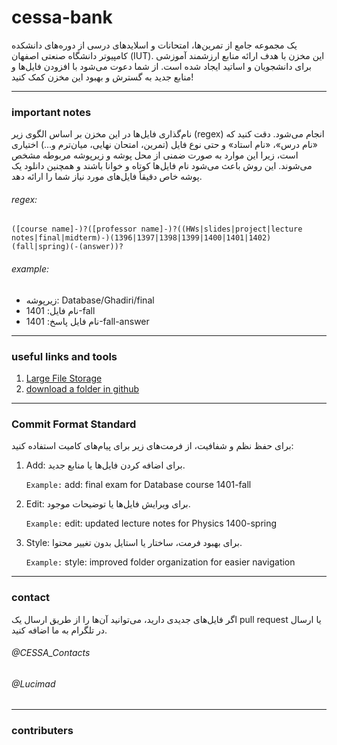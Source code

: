 # cessa-bank
یک مجموعه جامع از تمرین‌ها، امتحانات و اسلایدهای درسی از دوره‌های دانشکده کامپیوتر دانشگاه صنعتی اصفهان (IUT). این مخزن با هدف ارائه منابع ارزشمند آموزشی برای دانشجویان و اساتید ایجاد شده است. از شما دعوت می‌شود با افزودن فایل‌ها و منابع جدید به گسترش و بهبود این مخزن کمک کنید!

---
### important notes
نام‌گذاری فایل‌ها در این مخزن بر اساس الگوی زیر (regex) انجام می‌شود. دقت کنید که «نام درس»، «نام استاد» و حتی نوع فایل (تمرین، امتحان نهایی، میان‌ترم و...) اختیاری است، زیرا این موارد به صورت ضمنی از محل پوشه و زیرپوشه مربوطه مشخص می‌شوند. این روش باعث می‌شود نام فایل‌ها کوتاه و خوانا باشند و همچنین دانلود یک پوشه خاص دقیقاً فایل‌های مورد نیاز شما را ارائه دهد.
###### regex:
```([course name]-)?([professor name]-)?((HWs|slides|project|lecture notes|final|midterm)-)(1396|1397|1398|1399|1400|1401|1402)(fall|spring)(-(answer))?```
###### example:
- زیرپوشه: Database/Ghadiri/final
- نام فایل: 1401-fall
- نام فایل پاسخ: 1401-fall-answer

---
### useful links and tools
1. [Large File Storage](https://medium.com/junior-dev/how-to-use-git-lfs-large-file-storage-to-push-large-files-to-github-41c8db1e2d65)
2. [download a folder in github](https://download-directory.github.io/)

---
### Commit Format Standard
برای حفظ نظم و شفافیت، از فرمت‌های زیر برای پیام‌های کامیت استفاده کنید:
1. Add: برای اضافه کردن فایل‌ها یا منابع جدید.
   
    `Example:`
   add: final exam for Database course 1401-fall
3. Edit:  برای ویرایش فایل‌ها یا توضیحات موجود.
   
    `Example:`
   edit: updated lecture notes for Physics 1400-spring
5. Style: برای بهبود فرمت، ساختار یا استایل بدون تغییر محتوا.
   
    `Example:`
    style: improved folder organization for easier navigation
---
### contact
اگر فایل‌های جدیدی دارید، می‌توانید آن‌ها را از طریق ارسال یک pull request یا ارسال در تلگرام به ما اضافه کنید.
###### @CESSA_Contacts
###### @Lucimad

---
### contributers

